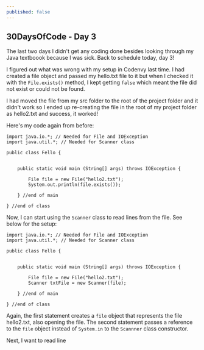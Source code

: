 ```yaml
---
published: false
---
```

## 30DaysOfCode - Day 3

The last two days I didn't get any coding done besides looking through my Java textboook because I was sick. Back to schedule today, day 3!

I figured out what was wrong with my setup in Codenvy last time. I had created a file object and passed my hello.txt file to it but when I checked it with the ```File.exists()``` method, I kept getting ```false``` which meant the file did not exist or could not be found. 

I had moved the file from my src folder to the root of the project folder and it didn't work so I ended up re-creating the file in the root of my project folder as hello2.txt and success, it worked! 

Here's my code again from before: 

```
import java.io.*; // Needed for File and IOException
import java.util.*; // Needed for Scanner class

public class Fello {
    
    
    public static void main (String[] args) throws IOException {
        
        File file = new File("hello2.txt");
        System.out.println(file.exists());
        
    } //end of main

} //end of class
```

Now, I can start using the ```Scanner``` class to read lines from the file. See below for the setup:

```
import java.io.*; // Needed for File and IOException
import java.util.*; // Needed for Scanner class

public class Fello {
    
    
    public static void main (String[] args) throws IOException {
        
        File file = new File("hello2.txt");
        Scanner txtFile = new Scanner(file);
        
    } //end of main

} //end of class
```

Again, the first statement creates a ```file``` object that represents the file hello2.txt, also opening the file. The second statement passes a reference to the ```file``` object instead of ```System.in``` to the ```Scannner``` class constructor.

Next, I want to read line